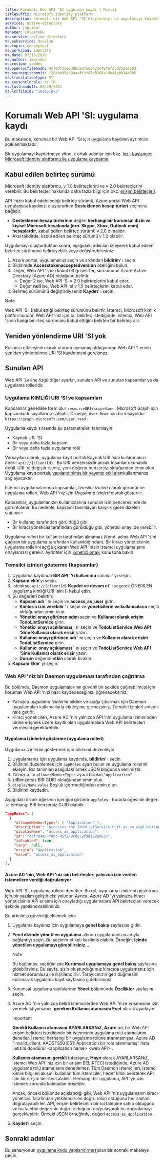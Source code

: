 ```yaml
---
title: Korumalı Web API 'SI uygulama kaydı | Mavisi
titleSuffix: Microsoft identity platform
description: Korumalı bir Web API 'SI oluşturmayı ve uygulamayı kaydettirmek için gereken bilgileri oluşturmayı öğrenin.
services: active-directory
author: jmprieur
manager: CelesteDG
ms.service: active-directory
ms.subservice: develop
ms.topic: conceptual
ms.workload: identity
ms.date: 07/15/2020
ms.author: jmprieur
ms.custom: aaddev
ms.openlocfilehash: dcfedf2cceddb59d456d421c4846f3cd252a65b3
ms.sourcegitcommit: f28ebb95ae9aaaff3f87d8388a09b41e0b3445b5
ms.translationtype: MT
ms.contentlocale: tr-TR
ms.lasthandoff: 03/29/2021
ms.locfileid: "101651873"
---
```

# <a name="protected-web-api-app-registration"></a>Korumalı Web API 'SI: uygulama kaydı

Bu makalede, korumalı bir Web API 'SI için uygulama kaydının ayrıntıları açıklanmaktadır.

Bir uygulamayı kaydetmeye yönelik ortak adımlar için bkz. [hızlı başlangıç: Microsoft Identity platformu ile uygulama kaydetme](quickstart-register-app.md).

## <a name="accepted-token-version"></a>Kabul edilen belirteç sürümü

Microsoft Identity platformu, v 1.0 belirteçlerini ve v 2.0 belirteçlerini verebilir. Bu belirteçler hakkında daha fazla bilgi için bkz. [erişim belirteçleri](access-tokens.md).

API 'nizin kabul edebileceği belirteç sürümü, Azure portal Web API uygulaması kaydınızı oluştururken **Desteklenen hesap türleri** seçimine bağlıdır.

- **Desteklenen hesap türlerinin** değeri **herhangi bir kurumsal dizin ve kişisel Microsoft hesabında (örn. Skype, Xbox, Outlook.com) hesaplardır**, kabul edilen belirteç sürümü v 2.0 olmalıdır.
- Aksi takdirde, kabul edilen belirteç sürümü v 1.0 olabilir.

Uygulamayı oluşturduktan sonra, aşağıdaki adımları izleyerek kabul edilen belirteç sürümünü belirleyebilir veya değiştirebilirsiniz:

1. Azure portal, uygulamanızı seçin ve ardından **bildirim**' ı seçin.
1. Bildirimde **Accesstokenacceptedversion** özelliğini bulun.
1. Değer, Web API 'sinin kabul ettiği belirteç sürümünün Azure Active Directory (Azure AD) olduğunu belirtir.
    - Değer 2 ise, Web API 'SI v 2.0 belirteçlerini kabul eder.
    - Değer **null** ise, Web API 'si v 1.0 belirteçlerini kabul eder.
1. Belirteç sürümünü değiştirdiyseniz **Kaydet**' i seçin.

> [!NOTE]
> Web API 'SI, kabul ettiği belirteç sürümünü belirtir. İstemci, Microsoft kimlik platformundan Web API 'niz için bir belirteç istediğinde, istemci, Web API 'sinin hangi belirteç sürümünü kabul ettiğini belirten bir belirteç alır.

## <a name="no-redirect-uri"></a>Yeniden yönlendirme URI 'SI yok

Kullanıcı etkileşimli olarak oturum açmamış olduğundan Web API 'Lerinin yeniden yönlendirme URI 'SI kaydetmesi gerekmez.

## <a name="exposed-api"></a>Sunulan API

Web API 'Lerine özgü diğer ayarlar, sunulan API ve sunulan kapsamlar ya da uygulama rolleridir.

### <a name="application-id-uri-and-scopes"></a>Uygulama KIMLIĞI URI 'SI ve kapsamları

Kapsamlar genellikle form olur `resourceURI/scopeName` . Microsoft Graph için kapsamlar kısayollarına sahiptir. Örneğin, `User.Read` için bir kısayoldur `https://graph.microsoft.com/user.read` .

Uygulama kaydı sırasında şu parametreleri tanımlayın:

- Kaynak URI 'SI
- Bir veya daha fazla kapsam
- Bir veya daha fazla uygulama rolü

Varsayılan olarak, uygulama kayıt portalı Kaynak URI 'sini kullanmanızı önerir `api://{clientId}` . Bu URI benzersizdir ancak insanlar okunabilir değil. URI 'yi değiştirirseniz, yeni değerin benzersiz olduğundan emin olun. Uygulama kayıt portalı, [yapılandırılmış bir yayımcı etki alanı](howto-configure-publisher-domain.md)kullanmanızı sağlayacaktır.

İstemci uygulamalarında kapsamlar, *temsilci izinleri* olarak görünür ve uygulama rolleri, Web API 'niz için *Uygulama izinleri* olarak gösterilir.

Kapsamlar, uygulamanızın kullanıcılarına sunulan izin penceresinde de görüntülenir. Bu nedenle, kapsamı tanımlayan karşılık gelen dizeleri sağlayın:

- Bir kullanıcı tarafından görüldüğü gibi.
- Bir kiracı yöneticisi tarafından görüldüğü gibi, yönetici onayı de verebilir.

Uygulama rolleri bir kullanıcı tarafından alınamaz (kendi adına Web API 'sini çağıran bir uygulama tarafından kullanıldığından). Bir kiracı yöneticisinin, uygulama rollerini açığa çıkaran Web API 'nizin istemci uygulamalarını onaylaması gerekir. Ayrıntılar için [yönetici onayı](v2-admin-consent.md) konusuna bakın

### <a name="exposing-delegated-permissions-scopes"></a>Temsilci izinleri gösterme (kapsamlar)

1. Uygulama kaydında **BIR API 'Yi kullanıma** sunma ' yı seçin.
1. **Kapsam ekle**’yi seçin.
1. İstenirse, `api://{clientId}` **Kaydet ve devam et**' i seçerek ÖNERILEN uygulama kimliği URI 'sini () kabul edin.
1. Şu değerleri belirtin:
    - **Kapsam adı** ' nı seçin ve **access_as_user** girin.
    - **Kimlerin izin verebilir** ' i seçin ve **yöneticilerin ve kullanıcıların** seçili olduğundan emin olun.
    - **Yönetici onayı görünen adını** seçin ve **Kullanıcı olarak erişim TodoListService** girin.
    - **Yönetici onayı açıklaması** ' nı seçin ve **TodoListService Web API 'Sine Kullanıcı olarak erişir** yazın.
    - **Kullanıcı onayı görünen adı** ' nı seçin ve **Kullanıcı olarak erişim TodoListService** girin.
    - **Kullanıcı onay açıklaması** ' nı seçin ve **TodoListService Web API 'Sine Kullanıcı olarak erişir** yazın.
    - **Durum** değerini **etkin** olarak bırakın.
 1. **Kapsam Ekle**' yi seçin.

### <a name="if-your-web-api-is-called-by-a-daemon-app"></a>Web API 'niz bir Daemon uygulaması tarafından çağrılırsa

Bu bölümde, Daemon uygulamalarının güvenli bir şekilde çağırabilmesi için korumalı Web API 'nizi nasıl kaydedeceğinizi öğreneceksiniz.

- Yalnızca *uygulama izinlerini* bildirir ve açığa çıkarmak için Daemon uygulamaları kullanıcılarla etkileşime girmezsiniz. Temsilci izinleri anlamlı hale getirir.
- Kiracı yöneticileri, Azure AD 'nin yalnızca API 'nin uygulama izinlerinden birine erişmek üzere kayıtlı olan uygulamalara Web API belirteçleri vermesini gerektirebilir.

#### <a name="exposing-application-permissions-app-roles"></a>Uygulama izinlerini gösterme (uygulama rolleri)

Uygulama izinlerini göstermek için bildirimi düzenleyin.

1. Uygulamanız için uygulama kaydında, **bildirim**' ı seçin.
1. Bildirimi düzenlemek için `appRoles` ayarı bulun ve uygulama rollerini ekleyin. Rol tanımları aşağıdaki örnek JSON bloğunda verilmiştir.
1. Yalnızca ' a `allowedMemberTypes` ayarlı bırakın `"Application"` .
1. `id`Benzersiz BIR GUID olduğundan emin olun.
1. `displayName` `value` Boşluk içermediğinden emin olun.
1. Bildirimi kaydedin.

Aşağıdaki örnek öğesinin içeriğini gösterir `appRoles` ; burada öğesinin değeri `id` herhangi BIR benzersiz GUID olabilir.

```json
"appRoles": [
  {
    "allowedMemberTypes": [ "Application" ],
    "description": "Accesses the TodoListService-Cert as an application.",
    "displayName": "access_as_application",
    "id": "ccf784a6-fd0c-45f2-9c08-2f9d162a0628",
    "isEnabled": true,
    "lang": null,
    "origin": "Application",
    "value": "access_as_application"
  }
],
```

#### <a name="ensuring-that-azure-ad-issues-tokens-for-your-web-api-to-only-allowed-clients"></a>Azure AD 'nin, Web API 'niz için belirteçleri yalnızca izin verilen istemcilere verdiği doğrulanıyor

Web API 'SI, uygulama rolünü denetler. Bu rol, uygulama izinlerini göstermek için bir yazılım geliştiricisi yoludur. Ayrıca, Azure AD 'yi yalnızca kiracı yöneticisinin API erişimi için onayladığı uygulamalara API belirteçleri verecek şekilde yapılandırabilirsiniz.

Bu artırılmış güvenliği eklemek için:

1. Uygulama kaydınız için uygulamaya **genel bakış** sayfasına gidin.
1. **Yerel dizinde yönetilen uygulama** altında uygulamanızın adıyla bağlantıyı seçin. Bu seçimin etiketi kesilmiş olabilir. Örneğin, **Içinde yönetilen uygulamayı görebilirsiniz...**

   > [!NOTE]
   >
   > Bu bağlantıyı seçtiğinizde **Kurumsal uygulamaya genel bakış** sayfasına gidebilirsiniz. Bu sayfa, sizin oluşturduğunuz kiracıda uygulamanız için hizmet sorumlusu ile ilişkilendirilir. Tarayıcınızın geri düğmesini kullanarak uygulama kayıt sayfasına gidebilirsiniz.

1. Kurumsal uygulama sayfalarının **Yönet** bölümünde **Özellikler** sayfasını seçin.
1. Azure AD 'nin yalnızca belirli istemcilerden Web API 'nize erişmesine izin vermek istiyorsanız, **gereken Kullanıcı atamasını** **Evet** olarak ayarlayın.

   > [!IMPORTANT]
   >
   > **Gerekli Kullanıcı atamasını** **AYARLARSANıZ, Azure** ad, bir Web API erişim belirteci istediğinde bir istemcinin uygulama rolü atamalarını denetler. İstemci herhangi bir uygulama rolüne atanmamışsa, Azure AD "invalid_client: AADSTS501051: Application bir role atanmamış" hata iletisini döndürür \<application name\> \<web API\> .
   >
   > **Kullanıcı atamasını gerekli** tutarsanız, **Hayır** olarak AYARLARSANıZ, istemci Web API 'niz için bir erişim BELIRTECI istediğinde, Azure AD uygulama rolü atamalarını denetlemez. Tüm Daemon istemcileri, istemci kimlik bilgileri akışını kullanan tüm istemciler, hedef kitini belirterek API için bir erişim belirteci alabilir. Herhangi bir uygulama, API 'ye izin istemek zorunda kalmadan erişebilir.
   >
   > Ancak, önceki bölümde açıklandığı gibi, Web API 'niz uygulamanın kiracı yöneticisi tarafından yetkilendirilen doğru rolün olduğunu her zaman doğrulayabilirler. API, erişim belirtecinin bir rol talebine sahip olduğunu ve bu talebin değerinin doğru olduğunu doğrulayarak bu doğrulamayı gerçekleştirir. Önceki JSON örneğinde, değeri `access_as_application` .

1. **Kaydet**’i seçin.

## <a name="next-steps"></a>Sonraki adımlar

Bu senaryonun [uygulama kodu yapılandırması](scenario-protected-web-api-app-configuration.md)olan bir sonraki makaleye geçin.
